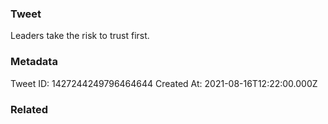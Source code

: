 ### Tweet
Leaders take the risk to trust first.

### Metadata
Tweet ID: 1427244249796464644
Created At: 2021-08-16T12:22:00.000Z

### Related

